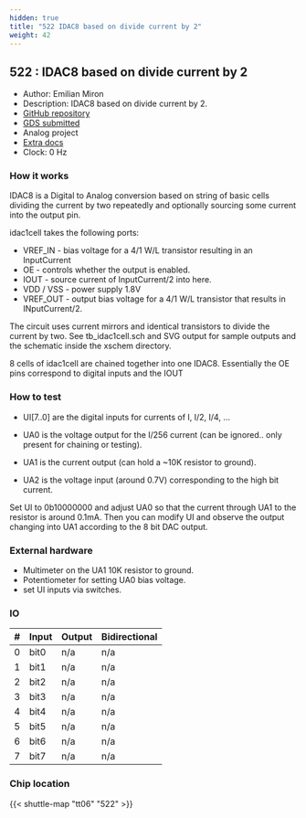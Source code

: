 ```yaml
---
hidden: true
title: "522 IDAC8 based on divide current by 2"
weight: 42
---
```


## 522 : IDAC8 based on divide current by 2

* Author: Emilian Miron
* Description: IDAC8 based on divide current by 2.
* [GitHub repository](https://github.com/diferential/tt06-rf-playground)
* [GDS submitted](https://github.com/diferential/tt06-rf-playground/actions/runs/8758383324)
* Analog project
* [Extra docs](None)
* Clock: 0 Hz

### How it works

IDAC8 is a Digital to Analog conversion based on string of basic cells dividing the current by two repeatedly and optionally sourcing some current into the output pin.

idac1cell takes the following ports:

- VREF_IN - bias voltage for a 4/1 W/L transistor resulting in an InputCurrent
- OE - controls whether the output is enabled.
- IOUT - source current of InputCurrent/2 into here.
- VDD / VSS - power supply 1.8V
- VREF_OUT - output bias voltage for a 4/1 W/L transistor that results in INputCurrent/2.

The circuit uses current mirrors and identical transistors to divide the current by two. See tb_idac1cell.sch and SVG output for sample outputs and the schematic inside the xschem directory.

8 cells of idac1cell are chained together into one IDAC8. Essentially the OE pins correspond to
digital inputs and the IOUT

### How to test

- UI[7..0] are the digital inputs for currents of I, I/2, I/4, ...

- UA0 is the voltage output for the I/256 current (can be ignored.. only present for chaining or testing).

- UA1 is the current output (can hold a ~10K resistor to ground).

- UA2 is the voltage input (around 0.7V) corresponding to the high bit current.

Set UI to 0b10000000 and adjust UA0 so that the current through UA1 to the resistor is around 0.1mA. Then you can modify UI and observe the output changing into UA1 according to the 8 bit DAC output.

### External hardware

- Multimeter on the UA1 10K resistor to ground.
- Potentiometer for setting UA0 bias voltage.
- set UI inputs via switches.


### IO

| # | Input          | Output         | Bidirectional   |
| - | -------------- | -------------- | --------------- |
| 0 | bit0 | n/a | n/a |
| 1 | bit1 | n/a | n/a |
| 2 | bit2 | n/a | n/a |
| 3 | bit3 | n/a | n/a |
| 4 | bit4 | n/a | n/a |
| 5 | bit5 | n/a | n/a |
| 6 | bit6 | n/a | n/a |
| 7 | bit7 | n/a | n/a |

### Chip location

{{< shuttle-map "tt06" "522" >}}
